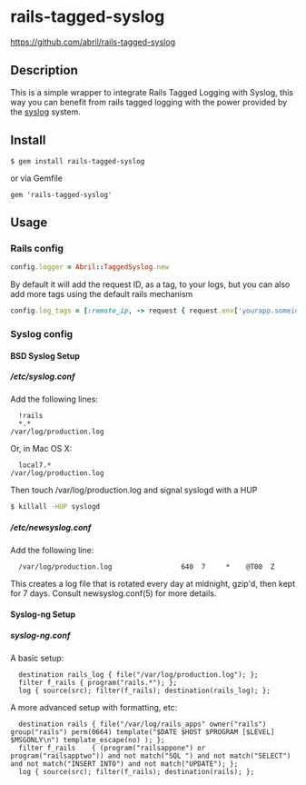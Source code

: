 # rails-tagged-syslog
https://github.com/abril/rails-tagged-syslog

## Description
This is a simple wrapper to integrate Rails Tagged Logging with Syslog, this way you can benefit from rails tagged logging with
the power provided by the [syslog](http://en.wikipedia.org/wiki/Syslog) system.

## Install
````
$ gem install rails-tagged-syslog
````
or via Gemfile
```
gem 'rails-tagged-syslog'
```

## Usage

### Rails config
```ruby
config.logger = Abril::TaggedSyslog.new
```
By default it will add the request ID, as a tag, to your logs, but you can also add more tags using the default rails mechanism
```ruby
config.log_tags = [:remote_ip, -> request { request.env['yourapp.someid'] }]
```

### Syslog config

#### BSD Syslog Setup

##### /etc/syslog.conf

Add the following lines:
```
  !rails
  *.*                                             /var/log/production.log
```

Or, in Mac OS X:
```
  local7.*                                        /var/log/production.log
````

Then touch /var/log/production.log and signal syslogd with a HUP
```bash
$ killall -HUP syslogd
```

##### /etc/newsyslog.conf

Add the following line:
```
  /var/log/production.log                 640  7     *    @T00  Z
````

This creates a log file that is rotated every day at midnight, gzip'd, then
kept for 7 days.  Consult newsyslog.conf(5) for more details.

#### Syslog-ng Setup

##### syslog-ng.conf

A basic setup:
```
  destination rails_log { file("/var/log/production.log"); };
  filter f_rails { program("rails.*"); };
  log { source(src); filter(f_rails); destination(rails_log); };
````

A more advanced setup with formatting, etc:
```
  destination rails { file("/var/log/rails_apps" owner("rails") group("rails") perm(0664) template("$DATE $HOST $PROGRAM [$LEVEL] $MSGONLY\n") template_escape(no) ); };
  filter f_rails    { (program("railsappone") or program("railsapptwo")) and not match("SQL ") and not match("SELECT") and not match("INSERT INTO") and not match("UPDATE"); };
  log { source(src); filter(f_rails); destination(rails); };
````

